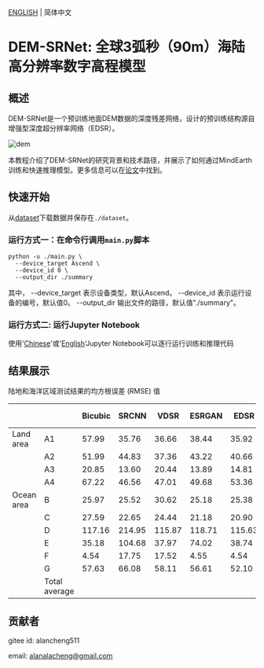 [ENGLISH](README.md) | 简体中文

# DEM-SRNet: 全球3弧秒（90m）海陆高分辨率数字高程模型

## 概述

DEM-SRNet是一个预训练地面DEM数据的深度残差网络，设计的预训练结构源自增强型深度超分辨率网络（EDSR）。

![dem](images/dem_DEM-SRNet.png)

本教程介绍了DEM-SRNet的研究背景和技术路径，并展示了如何通过MindEarth训练和快速推理模型。更多信息可以在[论文](https://pubmed.ncbi.nlm.nih.gov/36604030/)中找到。

## 快速开始

从[dataset](https://download.mindspore.cn/mindscience/mindearth/dataset/dem_dataset.zip)下载数据并保存在`./dataset`。

### 运行方式一：在命令行调用`main.py`脚本

```shell
python -u ./main.py \
  --device_target Ascend \
  --device_id 0 \
  --output_dir ./summary
```

其中，
--device_target 表示设备类型，默认Ascend。
--device_id 表示运行设备的编号，默认值0。
--output_dir 输出文件的路径，默认值"./summary"。

### 运行方式二: 运行Jupyter Notebook

使用'[Chinese](DEM-SRNet_CN.ipynb)'或'[English](DEM-SRNet.ipynb)'Jupyter Notebook可以逐行运行训练和推理代码

## 结果展示

陆地和海洋区域测试结果的均方根误差 (RMSE) 值

|            |               | Bicubic | SRCNN  | VDSR   | ESRGAN | EDSR   | DEM-SRNet | ΔRMSE (%) |
| :--------- | ------------- | ------- | ------ | ------ | ------ | ------ | --------- | --------- |
| Land area  | A1            | 57.99   | 35.76  | 36.66  | 38.44  | 35.92  | 35.23     | 39.24     |
|            | A2            | 51.99   | 44.83  | 37.36  | 43.22  | 40.66  | 36.43     | 29.92     |
|            | A3            | 20.85   | 13.60  | 20.44  | 13.89  | 14.81  | 13.56     | 34.96     |
|            | A4            | 67.22   | 46.56  | 47.01  | 49.68  | 53.36  | 45.28     | 32.63     |
| Ocean area | B             | 25.97   | 25.52  | 30.62  | 25.18  | 25.38  | 24.87     | 4.24      |
|            | C             | 27.59   | 22.65  | 24.44  | 21.18  | 20.90  | 17.95     | 34.94     |
|            | D             | 117.16  | 214.95 | 115.87 | 118.71 | 115.63 | 112.97    | 3.58      |
|            | E             | 35.18   | 104.68 | 37.97  | 74.02  | 38.74  | 29.25     | 16.86     |
|            | F             | 4.54    | 17.75  | 17.52  | 4.55   | 4.54   | 3.35      | 26.21     |
|            | G             | 57.63   | 66.08  | 58.11  | 56.61  | 52.10  | 49.01     | 14.96     |
|            | Total average |         |        |        |        |        |           | 23.75     |

## 贡献者

gitee id: alancheng511

email: alanalacheng@gmail.com